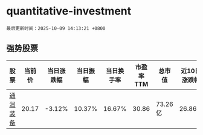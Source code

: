 # quantitative-investment

`最后更新时间：2025-10-09 14:13:21 +0800`

## 强势股票

|股票|当前价|当日涨跌幅|当日振幅|当日换手率|市盈率TTM|总市值|近10日涨跌幅|
|----|----|----|----|----|----|----|----|
|[通润装备](https://xueqiu.com/S/SZ002150)|20.17|-3.12%|10.37%|16.67%|30.86|73.26亿|26.86%|
